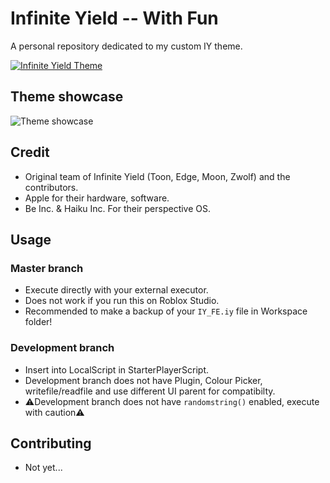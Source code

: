 # Infinite Yield -- With Fun

A personal repository dedicated to my custom IY theme.

[![Infinite Yield Theme](https://media.discordapp.net/attachments/1127984104294592603/1140300769753567402/I-think-it_s-good.webp?width=336&height=432)](https://media.discordapp.net/attachments/1127984104294592603/1140300769753567402/I-think-it_s-good.webp)

## Theme showcase

![Theme showcase](https://media.discordapp.net/attachments/1030086749910749224/1175969627755524128/image.png)

## Credit

* Original team of Infinite Yield (Toon, Edge, Moon, Zwolf) and the contributors.
* Apple for their hardware, software.
* Be Inc. & Haiku Inc. For their perspective OS.

## Usage

### Master branch

* Execute directly with your external executor.
* Does not work if you run this on Roblox Studio.
* Recommended to make a backup of your `IY_FE.iy` file in Workspace folder!

### Development branch

* Insert into LocalScript in StarterPlayerScript.
* Development branch does not have Plugin, Colour Picker, writefile/readfile and use different UI parent for compatibilty.
* ⚠️Development branch does not have `randomstring()` enabled, execute with caution⚠️

## Contributing

* Not yet...
